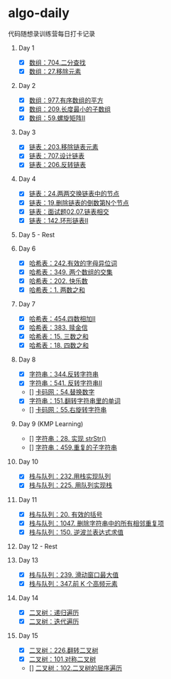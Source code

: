 # algo-daily
代码随想录训练营每日打卡记录

1. Day 1
    - [x] [数组：704.二分查找](./problems/Array/704.Binary%20Search.md)
    - [x] [数组：27.移除元素](./problems/Array/27.Remove%20Element.md)

2. Day 2
    - [x] [数组：977.有序数组的平方](./problems/Array/977.Squares%20of%20a%20Sorted%20Array.md)
    - [x] [数组：209.长度最小的子数组](./problems/Array/209.Minimum%20Size%20Subarray%20Sum.md)
    - [x] [数组：59.螺旋矩阵II](./problems/Array/59.Spiral%20MatrixII.md)

3. Day 3
    - [x] [链表：203.移除链表元素](./problems/LinkedList/203.%20Remove%20Linked%20List%20Elements.md)
    - [x] [链表：707.设计链表](./problems/LinkedList/707.Design%20LInked%20List.md)
    - [x] [链表：206.反转链表](./problems/LinkedList/206.Reverse%20Linked%20List.md)

4. Day 4
    - [x] [链表：24.两两交换链表中的节点](./problems/LinkedList/24.%20Swap%20Nodes%20in%20Pairs.md)
    - [x] [链表：19.删除链表的倒数第N个节点](./problems/LinkedList/19.Remove%20Nth%20Node%20from%20end.md)
    - [x] [链表：面试题02.07.链表相交](./problems/LinkedList/160.Intersection%20of%20Two%20Linked%20Lists.md)
    - [x] [链表：142.环形链表II](./problems/LinkedList/142.Linked%20List%20CycleII.md)

5. Day 5 - Rest

6. Day 6
    - [x] [哈希表：242.有效的字母异位词](./problems/Hash/242.%20Valid%20Anagram.md)
    - [x] [哈希表：349. 两个数组的交集 ](./problems/Hash/349.%20Intersection%20of%20Two%20Arrays.md)
    - [x] [哈希表：202. 快乐数](./problems/Hash/202.%20Happy%20Number.md)
    - [x] [哈希表：1. 两数之和](./problems/Hash/1.%20Two%20Sum.md)

7. Day 7
    - [x] [哈希表：454.四数相加II](./problems/Hash/454.%204SumII.md)
    - [x] [哈希表：383. 赎金信](./problems/Hash/383.%20Ransom%20Note.md)
    - [x] [哈希表：15. 三数之和 ](./problems/Hash/15.%203Sum.md)
    - [x] [哈希表：18. 四数之和 ](./problems/Hash/18.%204Sum.md)

8. Day 8
    - [x] [字符串：344.反转字符串](./problems/String/344.%20Reverse%20String.md)
    - [x] [字符串：541. 反转字符串II](./problems/String/541.%20Reverse%20StringII.md)
    - [] [卡码网：54.替换数字]()
    - [x] [字符串：151.翻转字符串里的单词](./problems/String/151.%20Reverse%20Words%20in%20a%20String.md)
    - [] [卡码网：55.右旋转字符串]()

9. Day 9 (KMP Learning)
    - [] [字符串：28. 实现 strStr()]()
    - [] [字符串：459.重复的子字符串]()

10. Day 10
    - [x] [栈与队列：232.用栈实现队列](./problems/Stack%20and%20Queue/232.%20Implement%20Queue%20using%20Stacks.md)
    - [x] [栈与队列：225. 用队列实现栈](./problems/Stack%20and%20Queue/225.%20Implement%20Stack%20using%20Queues.md)

11. Day 11
    - [x] [栈与队列：20. 有效的括号](./problems/Stack%20and%20Queue/20.%20Valid%20Parentheses.md)
    - [x] [栈与队列：1047. 删除字符串中的所有相邻重复项](./problems/Stack%20and%20Queue/1047.%20Remove%20All%20Adjacent%20Duplicates.md)
    - [x] [栈与队列：150. 逆波兰表达式求值](./problems/Stack%20and%20Queue/150.%20Evaluate%20Reverse%20Polish%20Notation.md)

12. Day 12 - Rest

13. Day 13
    - [x] [栈与队列：239. 滑动窗口最大值](./problems/Stack%20and%20Queue/239.%20Sliding%20Window%20Maximum.md)
    - [x] [栈与队列：347.前 K 个高频元素](./problems/Stack%20and%20Queue/347.%20Top%20K%20Frequent%20Elements.md)

14. Day 14
    - [x] [二叉树：递归遍历](./problems/Binary%20Tree/dfs/)
    - [x] [二叉树：迭代遍历](./problems/Binary%20Tree/bfs/)

15. Day 15
    - [x] [二叉树：226.翻转二叉树](./problems/Binary%20Tree/226.%20Invert%20Binary%20Tree.md)
    - [x] [二叉树：101.对称二叉树](./problems/Binary%20Tree/101.%20Symmetric%20Tree.md)
    - [] [二叉树：102.二叉树的层序遍历](./problems/Binary%20Tree/bfs/102.%20Binary%20Tree%20Level%20Order%20Traversal.md)
